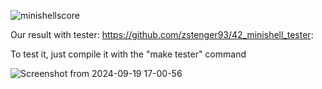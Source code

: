 
![minishellscore](https://github.com/user-attachments/assets/9fdacdba-2303-4f95-84e7-2d91202bc27e)



Our result with tester: https://github.com/zstenger93/42_minishell_tester:

To test it, just compile it with the "make tester" command

![Screenshot from 2024-09-19 17-00-56](https://github.com/user-attachments/assets/e4c9834b-f1dd-494a-9209-2f498b7d9067)
